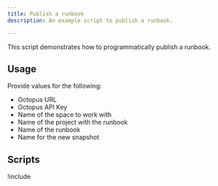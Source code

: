 ```yaml
---
title: Publish a runbook
description: An example script to publish a runbook.

---
```


This script demonstrates how to programmatically publish a runbook.

## Usage
Provide values for the following:
- Octopus URL
- Octopus API Key
- Name of the space to work with
- Name of the project with the runbook
- Name of the runbook
- Name for the new snapshot

## Scripts

!include <publish-runbook-scripts>
